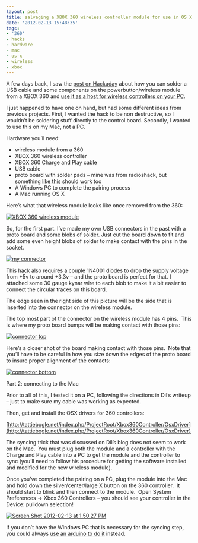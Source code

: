 ```yaml
---
layout: post
title: salvaging a XBOX 360 wireless controller module for use in OS X
date: '2012-02-13 15:48:35'
tags:
- '360'
- hacks
- hardware
- mac
- os-x
- wireless
- xbox
---
```



A few days back, I saw the [post on Hackaday](http://hackaday.com/2012/02/03/reclaim-the-wireless-controller-module-from-a-broken-xbox-360/ "post on Hackaday") about how you can solder a USB cable and some components on the powerbutton/wireless module from a XBOX 360 and [use it as a host for wireless controllers on your PC](http://diru.org/wordpress/2011/03/wireless-xbox360-controller-on-a-pc-without-the-commercial-dongle/ "dil isi lib").

I just happened to have one on hand, but had some different ideas from previous projects. First, I wanted the hack to be non destructive, so I wouldn’t be soldering stuff directly to the control board. Secondly, I wanted to use this on my Mac, not a PC.

Hardware you’ll need:

- wireless module from a 360
- XBOX 360 wireless controller
- XBOX 360 Charge and Play cable
- USB cable
- proto board with solder pads – mine was from radioshack, but something [like this](http://www.sparkfun.com/products/8808) should work too
- A Windows PC to complete the pairing process
- A Mac running OS X

Here’s what that wireless module looks like once removed from the 360:

[![](https://i0.wp.com/res.cloudinary.com/thecase/image/upload/v1514683258/dsc_4799_wslheq.jpg?resize=300%2C200 "XBOX 360 wireless module")](https://i0.wp.com/res.cloudinary.com/thecase/image/upload/v1514683258/dsc_4799_wslheq.jpg)

So, for the first part. I’ve made my own USB connectors in the past with a proto board and some blobs of solder. Just cut the board down to fit and add some even height blobs of solder to make contact with the pins in the socket.

[![](https://i0.wp.com/res.cloudinary.com/thecase/image/upload/v1514683257/dsc_4801_mpyeo0.jpg?resize=300%2C200 "my connector")](https://i0.wp.com/res.cloudinary.com/thecase/image/upload/v1514683257/dsc_4801_mpyeo0.jpg)

This hack also requires a couple 1N4001 diodes to drop the supply voltage from +5v to around +3.3v – and the proto board is perfect for that. I attached some 30 gauge kynar wire to each blob to make it a bit easier to connect the circular traces on this board.

The edge seen in the right side of this picture will be the side that is inserted into the connector on the wireless module.

The top most part of the connector on the wireless module has 4 pins.  This is where my proto board bumps will be making contact with those pins:

[![](https://i0.wp.com/res.cloudinary.com/thecase/image/upload/v1514683259/dsc_4797_l3sv7i.jpg?resize=300%2C199 "connector top")](https://i0.wp.com/res.cloudinary.com/thecase/image/upload/v1514683259/dsc_4797_l3sv7i.jpg)

Here’s a closer shot of the board making contact with those pins.  Note that you’ll have to be careful in how you size down the edges of the proto board to insure proper alignment of the contacts:

[![](https://i1.wp.com/res.cloudinary.com/thecase/image/upload/v1514683256/dsc_4815_spp50h.jpg?resize=300%2C200 "connector bottom")](https://i1.wp.com/res.cloudinary.com/thecase/image/upload/v1514683256/dsc_4815_spp50h.jpg)

Part 2: connecting to the Mac

Prior to all of this, I tested it on a PC, following the directions in Dil’s writeup – just to make sure my cable was working as expected.

Then, get and install the OSX drivers for 360 controllers:

[http://tattiebogle.net/index.php/ProjectRoot/Xbox360Controller/OsxDriver](http://tattiebogle.net/index.php/ProjectRoot/Xbox360Controller/OsxDriver)

The syncing trick that was discussed on Dil’s blog does not seem to work on the Mac.  You must plug both the module and a controller with the Charge and Play cable into a PC to get the module and the controller to sync (you’ll need to follow his procedure for getting the software installed and modified for the new wireless module).

Once you’ve completed the pairing on a PC, plug the module into the Mac and hold down the silver/center/large X button on the 360 controller.  It should start to blink and then connect to the module.  Open System Preferences -> Xbox 360 Controllers – you should see your controller in the Device: pulldown selection!

[![](https://i1.wp.com/res.cloudinary.com/thecase/image/upload/v1514683255/screen-shot-2012-02-13-at-1-50-27-pm_z4f1rm.png?resize=604%2C337 "Screen Shot 2012-02-13 at 1.50.27 PM")](https://i1.wp.com/res.cloudinary.com/thecase/image/upload/v1514683255/screen-shot-2012-02-13-at-1-50-27-pm_z4f1rm.png)

If you don’t have the Windows PC that is necessary for the syncing step, you could always [use an arduino to do it](http://diru.org/wordpress/hacking/xbox-360-rf-module-arduino/) instead.


